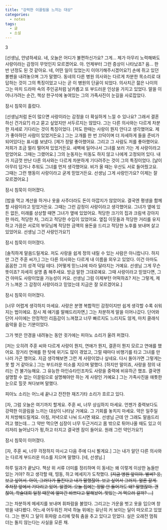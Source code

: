 ```yaml
---
title: "강력한 이끌림을 느끼는 대상"
categories:
  - notes
tags:
  - 글
  - 소설
---
```


3

[선생님, 안녕하세요. 네, 오늘은 어디가 불편하신가요? 그게... 제가 아무리 노력해봐도 사랑이라는 감정이 무엇인지 모르겠어요. 아. 언제부터 그런 증상이 나타났죠? 음... 한 반 년정도 된 것 같아요. 네, 어떤 일이 있었는지 이야기해주시겠어요?] 손에 쥐고 있던 볼펜을 내려놓으며 그가 말했다. 동네의 다른 병원 의사와는 다르게 차분한 목소리로 대답하는 것이 그의 특징이었고 나는 곧 이 병원의 단골이 되었다. 의사치곤 젊은 나이의 그는 마치 드라마 속의 주인공처럼 날카롭고 또 부드러운 인상을 가지고 있었다. 말을 이어나가려는 순간, 책상 한구석에 놓여있는 그의 가족사진이 눈길을 사로잡았다.

잠시 침묵이 흘렀다.

[선생님처럼 돈이 많으면 사랑이라는 감정을 더 확실하게 느낄 수 있나요? 그래서 결혼하신 건가요?] 라고 묻고 싶었지만 서두르지는 않았다. 그는 다른 의사와는 다르게 차분한 자세로 기다리는 것이 특징이었다. [저도 한때는 사랑이 뭔지 안다고 생각했어요. 제가 좋아하던 사람이 있었거든요.] 그는 고개를 한 번 끄덕이며 더 자세하게 들을 준비가 되어있다는 표시를 보냈다. [제가 정말 좋아했어요. 그리고 그 사람도 저를 좋아했어요. 저희가 조금 멀리 떨어져 있었거든요. 새벽에 일어나서 그녀를 보러 가는 게 사랑이라고 믿었어요. 그때는 그랬어요.] 그의 눈동자는 미동도 하지 않고 나에게 고정되어 있다. 내가 지금껏 만난 다른 의사와는 다르게 차분하게 기다려주는 것이 그의 특징이었다. [날이 아무리 덥거나 추워도 그녀를 먼저 생각했어요. 비가 올 때는 우산도 서로 들어줬고요. 그때는 그런 행동이 사랑이라고 굳게 믿었거든요. 선생님 그게 사랑인가요? 이제는 잘 모르겠어요.]

잠시 침묵이 이어졌다.

[밥을 먹고 계산을 하거나 옷을 사주더라도 돈이 아깝지가 않았어요. 결국엔 평생을 함께할 사람이라고 믿었거든요. 그때는 그런 감정이 사랑이라고 생각했어요. 그녀가 옆에 있든 없든, 미래를 상상할 때면 그녀가 옆에 있었어요. 적당한 크기의 집과 크림색 강아지 한 마리, 적당한 차, 그리고 적당한 수입이 있었어요. 옆집 이웃들과 적당한 거리를 유지하고 가끔은 서로의 부모님께 적당한 금액의 용돈을 드리고 적당한 노후를 보내며 살고 있었어요. 선생님 그건 사랑인가요?]

잠시 침묵이 이어졌다.

[솔직하게 말씀드릴게요. 저도 사랑을 쉽게 정의 내릴 수 있는 사람은 아니랍니다. 하지만 그건 주훈 씨가,] 그는 다른 의사와는 다르게 내 이름을 외우고 있었다. 이건 아마도 꼼꼼한 그의 성격 덕일 테다. [어떻게 믿느냐에 따라 달라지는 거예요. 선생님 그게 무슨 뜻이죠? 자세히 설명 좀 해주세요. 방금 말한 그대로예요. 그때 사랑이라고 믿었다면, 그건 아마도 사랑이었을 가능성이 커요. 선생님 그럼 이제부턴 어떡하죠? 저는 그렇게, 제가 느껴온 그 감정이 사랑이라고 믿었는데 지금은 잘 모르겠어요.]

잠시 침묵이 이어졌다.

[너무 어렵게 생각하지 마세요. 사랑은 분명 복합적인 감정이지만 쉽게 생각할 수록 쉬워지는 법이에요. 잠시 제 얘기를 말해드리자면,] 그는 차분하게 말을 이어나갔다. 단어와 단어 사이에는 안정적인 리듬감이 느껴졌고 너무 빠르지도 느리지도 않게, 마치 클래식 음악을 듣는 기분이었다.

그가 벗은 안경을 내려놓는 동안 귓가에는 피아노 소리가 울려 퍼졌다.

[저는 오히려 주훈 씨와 다르게 사랑이 뭔지, 연애가 뭔지, 결혼이 뭔지 모르고 연애를 했어요. 장거리 연애를 한 탓에 위기도 많이 겪었고, 그럴 때마다 비행기를 타고 그녀를 만나러 가곤 했어요. 지금 생각해보면 그런 게 사랑이었나 싶네요. 다시 돌아가면 그렇게는 못 할 거 같아요.] 그는 부드러운 미소를 지으며 말했다. [하지만 말이죠, 사랑을 정의 내리는 건 불가능해요. 그 유능한 아인슈타인조차도 사랑을 중력에 비유하곤 했죠. 결국엔 설명할 수 없는 이끌림으로 설명해야만 하는 게 사랑인 거예요.] 그는 가족사진을 애틋한 눈으로 힐끗 쳐다보며 말했다.

피아노 소리는 어느새 끝나고 잔잔한 재즈기타 소리가 흐르고 있다.

[자, 그럼 오늘은 여기까지 할게요. 주훈 씨, 너무 상심하지 마세요. 언젠가 중력보다도 강력한 이끌림을 느끼는 대상이 나타날 거예요. 그 기회를 놓치지 마세요. 약은 일주일 치 처방해드릴게요. 아침, 저녁으로 나눠 드시면 돼요. 선생님 근데 안 그래도 말씀드리려고 했는데... 그 약만 먹으면 심장이 너무 두근거리고 몸 밖으로 튀어나올 때도 있고 이리저리 늘어났다가 펑,하고 터지고 결국엔 잠이 들어요. 원래 그런 약인가요?]

잠시 침묵이 이어졌다.

[자, 주훈 씨, 너무 걱정하지 마시고 다음 주에 다시 뵐게요.] 그는 내가 알던 다른 의사와는 다르게 부드러운 미소를 지으며 말했다. [네, 선생님.]

하루 일과가 끝났다. 책상 위 서류 더미를 정리하며 이 동네는 왜 이렇게 이상한 놈들만 있는 거야? 하고 생각할 때, 띵동, 하고 메세지가 도착했다. ~~[지금 병원 앞이야. 벌써? 응, 보고 싶어서. 아이, 그러다가 들킨다고 내가 말했잖아. 보고 싶어서 그러지. 얼른 갈게. 주차장 앞에서 기다리고 있어. 알겠어. 오늘 집에는 정말 안 들어가도 돼? 말했잖아. 괜찮아, 학술대회 일정 때문에 얼마간 바쁘다고 말해놨어. 맛있는 거 먹으러 갈까? ...]~~

그는 차분하게 메세지를 보내며 휘파람을 불었다. 그리고는 가운을 벗고 옷을 입으며 창밖을 내다봤다. 어느새 어두워진 저녁 하늘 위에는 유난히 커 보이는 달이 떠오르고 있었다. 그는 왠지 그 달이 휘파람 소리에 맞춰 춤을 추고 있다고 믿었다. 실은 오래전 멈춰 더는 돌지 않는다는 사실을 모른 채.